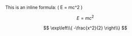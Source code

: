 This is an inline formula: \( E = mc^2 \)


$$ E = mc^2 $$

$$
\exp\left\\{ -\frac{x^2}{2} \right\\}
$$
